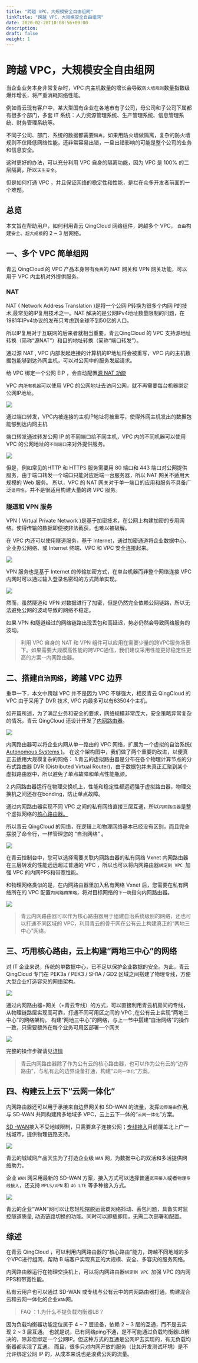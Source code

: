 ```yaml
---
title: "跨越 VPC，大规模安全自由组网"
linkTitle: "跨越 VPC，大规模安全自由组网"
date: 2020-02-28T10:08:56+09:00
description:
draft: false
weight: 1
---
```


# 跨越 VPC，大规模安全自由组网


当企业业务本身非常复杂时，VPC 内主机数量的增长会导致`防火墙规则`数量指数级爆炸增长，将严重消耗网络性能。

例如青云现有客户中，某大型国有企业在各地市有子公司，母公司和子公司下属都有很多个部门，多套 IT 系统：人力资源管理系统、生产管理系统、信息管理系统、财务管理系统等。

不同子公司、部门、系统的数据都需要`隔离`，如果用防火墙做隔离，复杂的防火墙规则不仅降低网络性能，还非常容易出错，一旦出错影响的可能是整个公司的业务和信息安全。

这时更好的办法，可以充分利用 VPC 自身的隔离功能，因为 VPC 是 100% 的二层隔离，所以`天生安全`。

但是如何打通 VPC ，并且保证网络的稳定性和性能，是拦在众多开发者前面的一个难题。


## 总览

本文旨在帮助用户，如何利用青云 QingCloud 网络组件，跨越多个 VPC， `自由`构建`安全`、`超大规模`的 2 ~ 3 层网络。


## 一、多个 VPC 简单组网

青云 QingCloud 的 VPC 产品本身带有`免费`的 NAT 网关和 VPN 网关功能，可以用于 VPC 内主机对外提供服务。

### NAT

NAT ( Network Address Translation )是将一个公网IP转换为很多个内网IP的技术,最常见的IP复用技术之一。NAT 解决的是公网IPv4地址数量限制的问题，在1981年IPv4协议的发布只考虑到全球不到50亿的人口。

所以IP复用对于互联网的后来者就相当重要，青云QingCloud 的 VPC 支持源地址转换（简称“源NAT”）和目的地址转换（简称“端口转发”）。

通过源 NAT , VPC 内部发起连接的计算机的IP地址将会被重写，VPC 内的主机数据包能够到达外网主机，可以对公网中的服务发起请求。

给 VPC 绑定一个公网 EIP ，会自动配置[源 NAT 功能](https://zh.wikipedia.org/wiki/%E7%BD%91%E7%BB%9C%E5%9C%B0%E5%9D%80%E8%BD%AC%E6%8D%A2)

VPC 内`所有机器`可以使用 VPC 的公网地址去访问公网，就不再需要每台机器绑定公网IP地址。

![](_images/best_1.jpg)

通过端口转发，VPC内被连接的主机IP地址将被重写，使得外网主机发出的数据包能够到达内网主机

端口转发通过转发公网 IP 的不同端口给不同主机，VPC 内的不同机器可以使用 VPC 的公网地址的`不同端口`来对外提供服务。

![](_images/best_2.jpg)

但是，例如常见的HTTP 和 HTTPS 服务需要用 80 端口和 443 端口对公网提供服务，由于端口转发一个端口只能对应后端一台服务器，所以 NAT 网关不适用大规模的 Web 服务。
所以，VPC 的 NAT 网关对于单一端口的应用和服务不具备广泛`适用性`，并不是很适用构建大量的跨 VPC 服务。

### 隧道和 VPN 服务

VPN ( Virtual Private Network )是基于加密技术，在公网上构建加密的专用网络。使得传输的数据即便被非法截获，也难以被破解。

在 VPC 内还可以使用隧道服务，基于 Internet，通过加密通道将企业数据中心、企业办公网络、或 Internet 终端、VPC 和 VPC 安全连接起来。

![](_images/best_3.jpg)

VPN 服务也是基于 Internet 的传输加密方式，在单台机器而非整个网络连接 VPC 内网时可以通过输入登录名密码的方式简单实现。

![](_images/best_4.jpg)

然而，虽然隧道和 VPN 对数据进行了加密，但是仍然完全依赖公网链路，所以无法避免公网的波动导致的网络不稳定。


如果 VPN 和隧道经过的网络链路出现丢包和高延迟，势必仍然会导致网络服务的波动。

>利用 VPC 自身的 NAT 和 VPN 组件可以应用在需要少量的跨VPC服务场景下。如果需要大规模高性能的跨VPC通信，我们建议采用性能更好稳定性更高的方案--内网路由器。

## 二、搭建`自治网络`，跨越 VPC 边界

重申一下，本文中跨越 VPC 并不是因为 VPC 不够强大，相反青云 QingCloud 的 VPC 由于采用了 DVR 技术, VPC 内最多可以有63504个主机。

如开篇所述，为了满足业务和安全的要求，网络规模非常庞大，安全策略异常复杂的情况，青云 QingCloud 还设计开发了[内网路由器](https://docs.qingcloud.com/product/network/intranet_router)。

![](_images/best_5.jpg)

内网路由器可以将企业内网从单一路由的 VPC 网络，扩展为一个虚拟的自治系统[( Autonomous Systems )](https://en.wikipedia.org/wiki/Autonomous_system_(Internet))。
在这个架构图中，我们做了两个重要的改进，以便真正去适用大规模复杂的网络：
1.青云的虚拟路由器是分布在各个物理计算节点的分布式路由器 DVR (Distributed Virtual Router)，由于数据包并未真正汇聚到某个虚拟路由器中，所以避免了单点故障和单点性能瓶颈。

2.内网路由器运行在物理交换机上，性能和稳定性都远远强于虚拟路由器，物理交换机之间还存在bonding，防止单点故障。

通过内网路由器实现不同 VPC 之间的私有网络直接三层互通，所以`内网路由器`是整个虚拟网络的[核心路由器。](https://baike.baidu.com/item/%E6%A0%B8%E5%BF%83%E8%B7%AF%E7%94%B1%E5%99%A8/5901585?fr=aladdin)

所以青云 QingCloud 的网络，在逻辑上和物理网络基本已经没有区别，而且完全摆脱了命令行，一样管理您的 “自治网络” 。

![](_images/best_6.jpg)

在青云控制台中，您可以选择需要关联内网路由器的私有网络 Vxnet
内网路由器在三层转发的性能远远超过普通的 VPC ，所以也可以将内网路由器`绑定到 VPC `加强 VPC 的内网PPS和带宽性能。

和物理网络类似的是，在内网路由器里加入私有网络 Vxnet 后，您需要在私有网络所在的 VPC 配置`内网路由策略`，将对目标网络的`下一跳`指向内网路由器。

![](_images/best_7.jpg)

>青云内网路由器可以作为核心路由器用于组建自治系统级别的网络，还也可以打通不同区域的 VPC，利用青云的骨干网在公有云上构建真正的“两地三中心”网络。
## 三、巧用核心路由，云上构建“两地三中心”的网络

对 IT 企业来说，传统的单数据中心，已不足以保护企业数据的安全。为此，青云 QingCloud 专门在 PEK3a / PEK3 / SH1A / GD2 区域之间搭建了物理专线，方便大型企业打造容灾的网络架构。

![](_images/best_8.jpg)

通过内网路由器+网关（+青云专线）的方式，可以直接利用青云机房间的专线，从物理链路层实现高可靠，打通不同可用区之间的 VPC ,在公有云上实现“两地三中心”的网络架构。
构建“两地三中心”的网络，与上一节中搭建“自治网络”的操作一致，只需要额外在每个业务可用区部署一个网关

![](_images/best_9.jpg)

完整的操作步骤请见[详情](https://docs.qingcloud.com/product/sd_wan/quick_start/vpc_connect_vpc)

>青云内网路由器除了作为公有云的核心路由器，也可以作为公有云的“边界路由”，与私有云的边界设备打通，构建“`云网一体化`”方案。

## 四、构建云上云下“云网一体化”

内网路由器还可以用于承接来自边界网关和 SD-WAN 的流量，发挥`边界路由`作用,与 SD-WAN 共同构建跨多地域多 VPC，云上云下一体的“`云网一体化`”方案。

[SD -WAN](https://docs.qingcloud.com/product/sd_wan/quick_start/cpe_connect_vpc)接入不受地域限制，只需要盒子连接公网；[专线接入](https://docs.qingcloud.com/product/sd_wan/quick_start/line_connect_vpc)目前覆盖北上广一线城市，提供物理链路支持。

![](_images/best_10.jpg)

青云的城域网产品天生为了打造企业级 `WAN` 网，为数据中心的双活和多活提供网络助力。

企业 `WAN` 网采用最新的 SD-WAN 方案，接入方式可以选择普通`宽带接入`或者`物理专线接入`，还支持 `MPLS/VPN` 和 `4G LTE` 等多种接入方式。

![](_images/best_11.jpg)

青云的企业“WAN”网可以让您轻松摆脱运营商网络抖动、丢包问题，具备实时监控隧道质量, 动态链路切换的功能。同时可以即插即用，无需二次部署和配置。

## 综述
在青云 QingCloud ，可以利用内网路由器的“核心路由”能力，跨越不同地域的多个VPC进行组网，帮助 B 端客户实现真正的大规模、安全、多容灾的服务网络。

内网路由器运行在物理交换机上，可以将内网路由器`绑定到 VPC `加强 VPC 的内网PPS和带宽性能。

私有云用户也可以通过 SD-WAN 或专线与公有云中的内网路由器打通，构建混合云和云网一体化的企业`WAN`网。

>FAQ
：1.为什么不提负载均衡器LB？

因为负载均衡器功能定位属于 4 ~ 7 层设备，依赖 2 ~ 3 层的互通，而不是去实现 2 ~ 3 层互通。
也就是说，已有网络ping不通，是不可能通过负载均衡器LB解决的，除非您绑定一个公网IP。但这种方式的互通是公网IP去实现的，有无负载均衡器都实现了互通。
而且，很多只对内网开放的服务（比如开发测试环境）是不允许绑定公网 IP 的，从成本来说也是浪费公网的流量。
